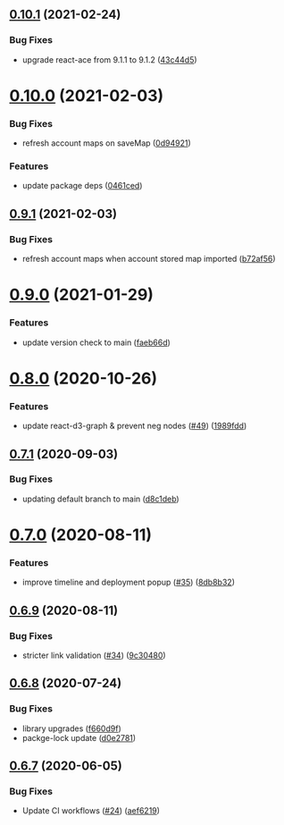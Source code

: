 ## [0.10.1](https://github.com/newrelic/nr1-observability-maps/compare/v0.10.0...v0.10.1) (2021-02-24)


### Bug Fixes

* upgrade react-ace from 9.1.1 to 9.1.2 ([43c44d5](https://github.com/newrelic/nr1-observability-maps/commit/43c44d5936e3f59a61b0685306b7bd2c7e327524))

# [0.10.0](https://github.com/newrelic/nr1-observability-maps/compare/v0.9.1...v0.10.0) (2021-02-03)


### Bug Fixes

* refresh account maps on saveMap ([0d94921](https://github.com/newrelic/nr1-observability-maps/commit/0d94921bec94d30cfa431fc1b6bb6b4be989627f))


### Features

* update package deps ([0461ced](https://github.com/newrelic/nr1-observability-maps/commit/0461cedf4e61a6d3d6db1475924779ce60f56c45))

## [0.9.1](https://github.com/newrelic/nr1-observability-maps/compare/v0.9.0...v0.9.1) (2021-02-03)


### Bug Fixes

* refresh account maps when account stored map imported ([b72af56](https://github.com/newrelic/nr1-observability-maps/commit/b72af5632ca3c08bcc30ccde31ba56602f36acd1))

# [0.9.0](https://github.com/newrelic/nr1-observability-maps/compare/v0.8.0...v0.9.0) (2021-01-29)


### Features

* update version check to main ([faeb66d](https://github.com/newrelic/nr1-observability-maps/commit/faeb66d41d3ab2524641a888979726a933d317fa))

# [0.8.0](https://github.com/newrelic/nr1-observability-maps/compare/v0.7.1...v0.8.0) (2020-10-26)


### Features

* update react-d3-graph & prevent neg nodes ([#49](https://github.com/newrelic/nr1-observability-maps/issues/49)) ([1989fdd](https://github.com/newrelic/nr1-observability-maps/commit/1989fddd6062dc8a50d346206a45b42c71d18003))

## [0.7.1](https://github.com/newrelic/nr1-observability-maps/compare/v0.7.0...v0.7.1) (2020-09-03)


### Bug Fixes

* updating default branch to main ([d8c1deb](https://github.com/newrelic/nr1-observability-maps/commit/d8c1deb34653e33954730937f32c5de4a1a28bec))

# [0.7.0](https://github.com/newrelic/nr1-observability-maps/compare/v0.6.9...v0.7.0) (2020-08-11)


### Features

* improve timeline and deployment popup ([#35](https://github.com/newrelic/nr1-observability-maps/issues/35)) ([8db8b32](https://github.com/newrelic/nr1-observability-maps/commit/8db8b329847fef18fae2db4776d615f884cc89d2))

## [0.6.9](https://github.com/newrelic/nr1-observability-maps/compare/v0.6.8...v0.6.9) (2020-08-11)


### Bug Fixes

* stricter link validation ([#34](https://github.com/newrelic/nr1-observability-maps/issues/34)) ([9c30480](https://github.com/newrelic/nr1-observability-maps/commit/9c304804feb387a835ae09da090c61f3f9190441))

## [0.6.8](https://github.com/newrelic/nr1-observability-maps/compare/v0.6.7...v0.6.8) (2020-07-24)


### Bug Fixes

* library upgrades ([f660d9f](https://github.com/newrelic/nr1-observability-maps/commit/f660d9faee8a11095e919146c35bcffc9bc34b33))
* packge-lock update ([d0e2781](https://github.com/newrelic/nr1-observability-maps/commit/d0e2781cc3b633f39016f63f6e194b9333fde9bb))

## [0.6.7](https://github.com/newrelic/nr1-observability-maps/compare/v0.6.6...v0.6.7) (2020-06-05)


### Bug Fixes

* Update CI workflows ([#24](https://github.com/newrelic/nr1-observability-maps/issues/24)) ([aef6219](https://github.com/newrelic/nr1-observability-maps/commit/aef62194ac36d6b84fa980e950e67e024df894b7))
